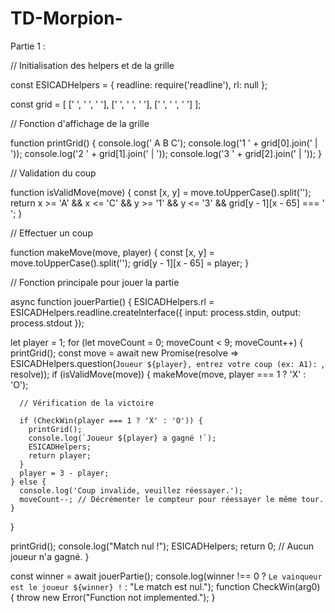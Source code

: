 # TD-Morpion-

Partie 1 :

// Initialisation des helpers et de la grille
 
const ESICADHelpers = {
  readline: require('readline'),
  rl: null
};

const grid = [
  [' ', ' ', ' '],
  [' ', ' ', ' '],
  [' ', ' ', ' ']
];

// Fonction d'affichage de la grille

function printGrid() {
  console.log('  A B C');
  console.log('1 ' + grid[0].join(' | '));
  console.log('2 ' + grid[1].join(' | '));
  console.log('3 ' + grid[2].join(' | '));
}

// Validation du coup

function isValidMove(move) {
  const [x, y] = move.toUpperCase().split('');
  return x >= 'A' && x <= 'C' && y >= '1' && y <= '3' && grid[y - 1][x - 65] === ' ';
}

// Effectuer un coup

function makeMove(move, player) {
  const [x, y] = move.toUpperCase().split('');
  grid[y - 1][x - 65] = player;
}

// Fonction principale pour jouer la partie

async function jouerPartie() {
  ESICADHelpers.rl = ESICADHelpers.readline.createInterface({
    input: process.stdin,
    output: process.stdout
  });

  let player = 1;
  for (let moveCount = 0; moveCount < 9; moveCount++) {
    printGrid();
    const move = await new Promise(resolve => ESICADHelpers.question(`Joueur ${player}, entrez votre coup (ex: A1): `, resolve));
    if (isValidMove(move)) {
      makeMove(move, player === 1 ? 'X' : 'O');

      // Vérification de la victoire

      if (CheckWin(player === 1 ? 'X' : 'O')) {
        printGrid();
        console.log(`Joueur ${player} a gagné !`);
        ESICADHelpers;
        return player;
      }
      player = 3 - player;
    } else {
      console.log('Coup invalide, veuillez réessayer.');
      moveCount--; // Décrémenter le compteur pour réessayer le même tour.
    }
  }

  printGrid();
  console.log("Match nul !");
  ESICADHelpers;
  return 0; // Aucun joueur n'a gagné.
}

const winner = await jouerPartie();
console.log(winner !== 0 ? `Le vainqueur est le joueur ${winner} !` : "Le match est nul.");
function CheckWin(arg0) {
  throw new Error("Function not implemented.");
}
